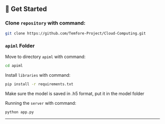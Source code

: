 ## 🚀 **Get Started**  
### Clone `repository` with command:  
```bash
git clone https://github.com/Temfore-Project/Cloud-Computing.git
```
### `apiml` Folder
Move to directory `apiml` with command:
```bash
cd apiml
```
Install `libraries` with command:
```bash
pip install -r requirements.txt
```
Make sure the model is saved in .h5 format, put it in the model folder

Running the `server` with command:
```bash
python app.py
```

--- 
